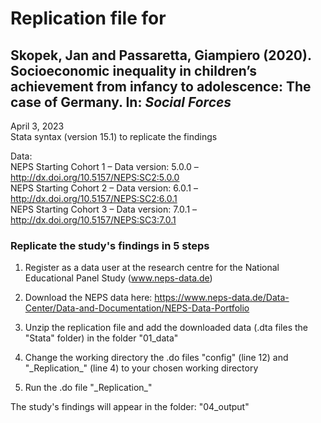 # Replication file for 
## Skopek, Jan and Passaretta, Giampiero (2020). Socioeconomic inequality in children’s achievement from infancy to adolescence: The case of Germany. In: _Social Forces_

April 3, 2023   
Stata syntax (version 15.1) to replicate the findings

Data:   
NEPS Starting Cohort 1 – Data version: 5.0.0 – http://dx.doi.org/10.5157/NEPS:SC2:5.0.0   
NEPS Starting Cohort 2 – Data version: 6.0.1 – http://dx.doi.org/10.5157/NEPS:SC2:6.0.1   
NEPS Starting Cohort 3 – Data version: 7.0.1 – http://dx.doi.org/10.5157/NEPS:SC3:7.0.1   

### Replicate the study's findings in 5 steps

1. Register as a data user at the research centre for the National Educational Panel Study (www.neps-data.de)
	
2. Download the NEPS data here: https://www.neps-data.de/Data-Center/Data-and-Documentation/NEPS-Data-Portfolio

3. Unzip the replication file and add the downloaded data (.dta files the "Stata" folder) in the folder "01_data"

4. Change the working directory the .do files "config" (line 12) and "\_Replication_\" (line 4) to your chosen working directory

5. Run the .do file "\_Replication_\"

The study's findings will appear in the folder: "04_output"
